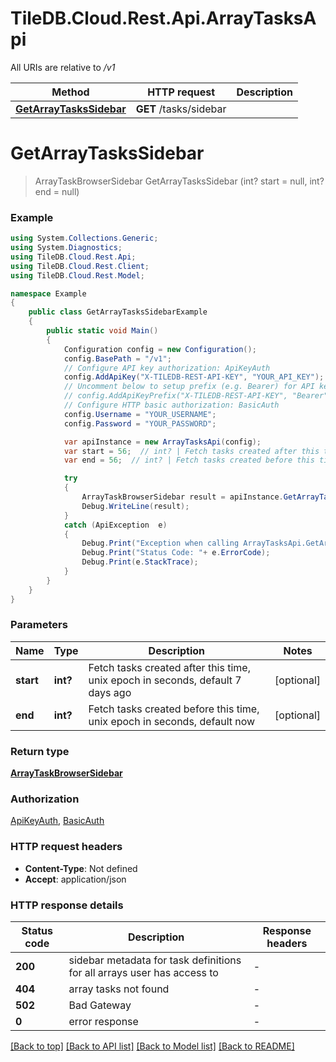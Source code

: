 # TileDB.Cloud.Rest.Api.ArrayTasksApi

All URIs are relative to */v1*

Method | HTTP request | Description
------------- | ------------- | -------------
[**GetArrayTasksSidebar**](ArrayTasksApi.md#getarraytaskssidebar) | **GET** /tasks/sidebar | 


<a name="getarraytaskssidebar"></a>
# **GetArrayTasksSidebar**
> ArrayTaskBrowserSidebar GetArrayTasksSidebar (int? start = null, int? end = null)



### Example
```csharp
using System.Collections.Generic;
using System.Diagnostics;
using TileDB.Cloud.Rest.Api;
using TileDB.Cloud.Rest.Client;
using TileDB.Cloud.Rest.Model;

namespace Example
{
    public class GetArrayTasksSidebarExample
    {
        public static void Main()
        {
            Configuration config = new Configuration();
            config.BasePath = "/v1";
            // Configure API key authorization: ApiKeyAuth
            config.AddApiKey("X-TILEDB-REST-API-KEY", "YOUR_API_KEY");
            // Uncomment below to setup prefix (e.g. Bearer) for API key, if needed
            // config.AddApiKeyPrefix("X-TILEDB-REST-API-KEY", "Bearer");
            // Configure HTTP basic authorization: BasicAuth
            config.Username = "YOUR_USERNAME";
            config.Password = "YOUR_PASSWORD";

            var apiInstance = new ArrayTasksApi(config);
            var start = 56;  // int? | Fetch tasks created after this time, unix epoch in seconds, default 7 days ago (optional) 
            var end = 56;  // int? | Fetch tasks created before this time, unix epoch in seconds, default now (optional) 

            try
            {
                ArrayTaskBrowserSidebar result = apiInstance.GetArrayTasksSidebar(start, end);
                Debug.WriteLine(result);
            }
            catch (ApiException  e)
            {
                Debug.Print("Exception when calling ArrayTasksApi.GetArrayTasksSidebar: " + e.Message );
                Debug.Print("Status Code: "+ e.ErrorCode);
                Debug.Print(e.StackTrace);
            }
        }
    }
}
```

### Parameters

Name | Type | Description  | Notes
------------- | ------------- | ------------- | -------------
 **start** | **int?**| Fetch tasks created after this time, unix epoch in seconds, default 7 days ago | [optional] 
 **end** | **int?**| Fetch tasks created before this time, unix epoch in seconds, default now | [optional] 

### Return type

[**ArrayTaskBrowserSidebar**](ArrayTaskBrowserSidebar.md)

### Authorization

[ApiKeyAuth](../README.md#ApiKeyAuth), [BasicAuth](../README.md#BasicAuth)

### HTTP request headers

 - **Content-Type**: Not defined
 - **Accept**: application/json


### HTTP response details
| Status code | Description | Response headers |
|-------------|-------------|------------------|
| **200** | sidebar metadata for task definitions for all arrays user has access to |  -  |
| **404** | array tasks not found |  -  |
| **502** | Bad Gateway |  -  |
| **0** | error response |  -  |

[[Back to top]](#) [[Back to API list]](../README.md#documentation-for-api-endpoints) [[Back to Model list]](../README.md#documentation-for-models) [[Back to README]](../README.md)

